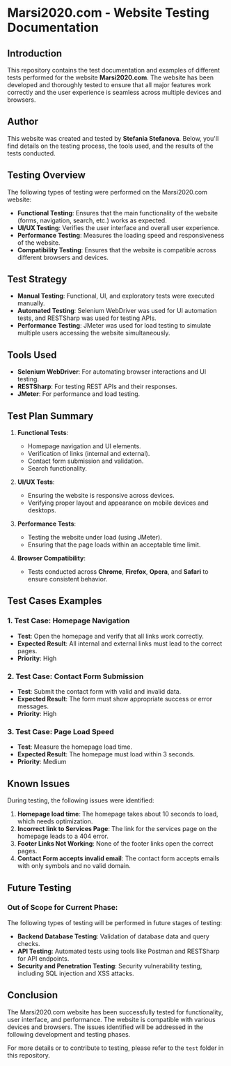 # Marsi2020.com - Website Testing Documentation

## Introduction
This repository contains the test documentation and examples of different tests performed for the website **Marsi2020.com**. The website has been developed and thoroughly tested to ensure that all major features work correctly and the user experience is seamless across multiple devices and browsers.

## Author
This website was created and tested by **Stefania Stefanova**. Below, you'll find details on the testing process, the tools used, and the results of the tests conducted.

## Testing Overview

The following types of testing were performed on the Marsi2020.com website:

- **Functional Testing**: Ensures that the main functionality of the website (forms, navigation, search, etc.) works as expected.
- **UI/UX Testing**: Verifies the user interface and overall user experience.
- **Performance Testing**: Measures the loading speed and responsiveness of the website.
- **Compatibility Testing**: Ensures that the website is compatible across different browsers and devices.

## Test Strategy

- **Manual Testing**: Functional, UI, and exploratory tests were executed manually.
- **Automated Testing**: Selenium WebDriver was used for UI automation tests, and RESTSharp was used for testing APIs.
- **Performance Testing**: JMeter was used for load testing to simulate multiple users accessing the website simultaneously.

## Tools Used

- **Selenium WebDriver**: For automating browser interactions and UI testing.
- **RESTSharp**: For testing REST APIs and their responses.
- **JMeter**: For performance and load testing.

## Test Plan Summary

1. **Functional Tests**:
   - Homepage navigation and UI elements.
   - Verification of links (internal and external).
   - Contact form submission and validation.
   - Search functionality.

2. **UI/UX Tests**:
   - Ensuring the website is responsive across devices.
   - Verifying proper layout and appearance on mobile devices and desktops.

3. **Performance Tests**:
   - Testing the website under load (using JMeter).
   - Ensuring that the page loads within an acceptable time limit.

4. **Browser Compatibility**:
   - Tests conducted across **Chrome**, **Firefox**, **Opera**, and **Safari** to ensure consistent behavior.

## Test Cases Examples

### 1. Test Case: Homepage Navigation
- **Test**: Open the homepage and verify that all links work correctly.
- **Expected Result**: All internal and external links must lead to the correct pages.
- **Priority**: High

### 2. Test Case: Contact Form Submission
- **Test**: Submit the contact form with valid and invalid data.
- **Expected Result**: The form must show appropriate success or error messages.
- **Priority**: High

### 3. Test Case: Page Load Speed
- **Test**: Measure the homepage load time.
- **Expected Result**: The homepage must load within 3 seconds.
- **Priority**: Medium

## Known Issues

During testing, the following issues were identified:

1. **Homepage load time**: The homepage takes about 10 seconds to load, which needs optimization.
2. **Incorrect link to Services Page**: The link for the services page on the homepage leads to a 404 error.
3. **Footer Links Not Working**: None of the footer links open the correct pages.
4. **Contact Form accepts invalid email**: The contact form accepts emails with only symbols and no valid domain.

## Future Testing

### Out of Scope for Current Phase:
The following types of testing will be performed in future stages of testing:
- **Backend Database Testing**: Validation of database data and query checks.
- **API Testing**: Automated tests using tools like Postman and RESTSharp for API endpoints.
- **Security and Penetration Testing**: Security vulnerability testing, including SQL injection and XSS attacks.

## Conclusion

The Marsi2020.com website has been successfully tested for functionality, user interface, and performance. The website is compatible with various devices and browsers. The issues identified will be addressed in the following development and testing phases.

For more details or to contribute to testing, please refer to the `test` folder in this repository.
